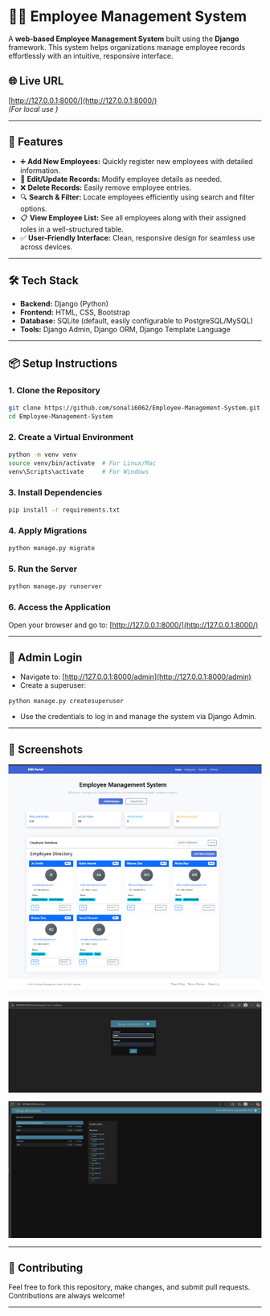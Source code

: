 
# 🧑‍💼 Employee Management System

A **web-based Employee Management System** built using the **Django** framework. This system helps organizations manage employee records effortlessly with an intuitive, responsive interface.

## 🌐 Live URL
[http://127.0.0.1:8000/](http://127.0.0.1:8000/)  
*(For local use )*

---

## 🚀 Features
- ➕ **Add New Employees:** Quickly register new employees with detailed information.
- 📝 **Edit/Update Records:** Modify employee details as needed.
- ❌ **Delete Records:** Easily remove employee entries.
- 🔍 **Search & Filter:** Locate employees efficiently using search and filter options.
- 📋 **View Employee List:** See all employees along with their assigned roles in a well-structured table.
- ✅ **User-Friendly Interface:** Clean, responsive design for seamless use across devices.

---

## 🛠️ Tech Stack
- **Backend:** Django (Python)
- **Frontend:** HTML, CSS, Bootstrap
- **Database:** SQLite (default, easily configurable to PostgreSQL/MySQL)
- **Tools:** Django Admin, Django ORM, Django Template Language

---

## 📦 Setup Instructions

### 1. Clone the Repository
```bash
git clone https://github.com/sonali6062/Employee-Management-System.git
cd Employee-Management-System
````

### 2. Create a Virtual Environment

```bash
python -m venv venv
source venv/bin/activate  # For Linux/Mac
venv\Scripts\activate     # For Windows
```

### 3. Install Dependencies

```bash
pip install -r requirements.txt
```

### 4. Apply Migrations

```bash
python manage.py migrate
```

### 5. Run the Server

```bash
python manage.py runserver
```

### 6. Access the Application

Open your browser and go to: [http://127.0.0.1:8000/](http://127.0.0.1:8000/)

---

## 🔐 Admin Login

* Navigate to: [http://127.0.0.1:8000/admin](http://127.0.0.1:8000/admin)
* Create a superuser:

```bash
python manage.py createsuperuser
```

* Use the credentials to log in and manage the system via Django Admin.

---

## 📸 Screenshots

<p align="center">
  <img src="./images/Screenshot.png" alt="Dashboard View" width="700">
</p>

<p align="center">
  <img src="./images/Admin login.png" alt="Admin Login" width="700">
</p>

<p align="center">
  <img src="./images/Admin view.png" alt="Admin Dashboard" width="700">
</p>

---

## 🤝 Contributing

Feel free to fork this repository, make changes, and submit pull requests. Contributions are always welcome!

---



